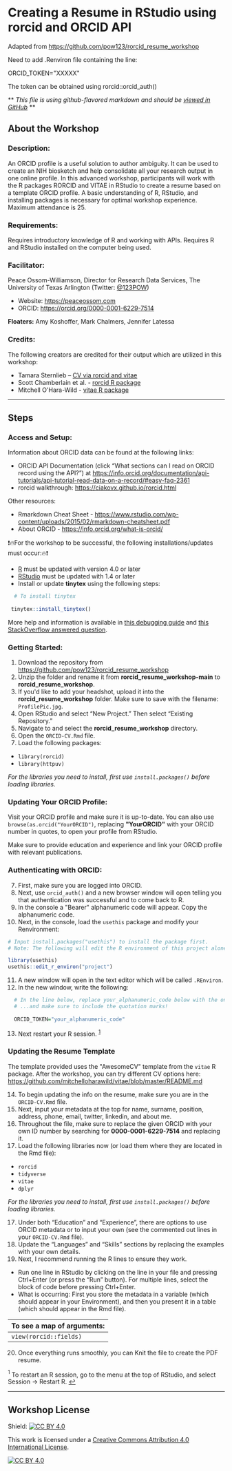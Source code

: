 # Creating a Resume in RStudio using rorcid and ORCID API

Adapted from https://github.com/pow123/rorcid_resume_workshop

Need to add .Renviron file containing the line:

ORCID_TOKEN="XXXXX"

The token can be obtained using rorcid::orcid_auth()


** *This file is using github-flavored markdown and should be [viewed in GitHub](https://github.com/pow123/rorcid_resume_workshop/blob/main/README.md)* **
## About the Workshop

### Description:
An ORCID profile is a useful solution to author ambiguity.  It can be used to create an NIH biosketch and help consolidate all your research output in one online profile.  In this advanced workshop, participants will work with the R packages RORCID and VITAE in RStudio to create a resume based on a template ORCID profile.  A basic understanding of R, RStudio, and installing packages is necessary for optimal workshop experience.  Maximum attendance is 25.

### Requirements:
Requires introductory knowledge of R and working with APIs. Requires R and RStudio installed on the computer being used.

### Facilitator:
Peace Ossom-Williamson, Director for Research Data Services, The University of Texas Arlington (Twitter: [@123POW](https://twitter.com/123POW))
- Website: https://peaceossom.com
- ORCID: https://orcid.org/0000-0001-6229-7514

**Floaters:** Amy Koshoffer, Mark Chalmers, Jennifer Latessa

### Credits: 
The following creators are credited for their output which are utilized in this workshop:
- Tamara Sternlieb – [CV via rorcid and vitae](https://github.com/TamiSter/AwesomCVwithORCID)
- Scott Chamberlain et al. - [rorcid R package](https://github.com/ropensci/rorcid)
- Mitchell O'Hara-Wild - [vitae R package](https://github.com/mitchelloharawild/vitae)

---


## Steps

### Access and Setup:
Information about ORCID data can be found at the following links:
- ORCID API Documentation (click “What sections can I read on ORCID record using the API?”) at
  https://info.orcid.org/documentation/api-tutorials/api-tutorial-read-data-on-a-record/#easy-faq-2361
- rorcid walkthrough: https://ciakovx.github.io/rorcid.html 

Other resources:
- Rmarkdown Cheat Sheet - https://www.rstudio.com/wp-content/uploads/2015/02/rmarkdown-cheatsheet.pdf
- About ORCID - https://info.orcid.org/what-is-orcid/

❗🔥For the workshop to be successful, the following installations/updates must occur:🔥❗
- [R](https://www.r-project.org/) must be updated with version 4.0 or later
- [RStudio](https://rstudio.com/products/rstudio/download/) must be updated with 1.4 or later
- Install or update **tinytex** using the following steps:
```r
  # To install tinytex
  
 tinytex::install_tinytex()
```
  More help and information is available in [this debugging guide](https://yihui.org/tinytex/r/#debugging) and [this StackOverflow answered question](https://stackoverflow.com/questions/58427254/failed-to-compile-test-tex-see-https-yihui-name-tinytex-r-debugging-for-debu).


### Getting Started:
1. Download the repository from https://github.com/pow123/rorcid_resume_workshop
2. Unzip the folder and rename it from **rorcid_resume_workshop-main** to **rorcid_resume_workshop**.
3. If you'd like to add your headshot, upload it into the **rorcid_resume_workshop** folder. Make sure to save with the filename: `ProfilePic.jpg`.
4. Open RStudio and select “New Project.” Then select “Existing Repository.”
5. Navigate to and select the **rorcid_resume_workshop** directory.
6. Open the `ORCID-CV.Rmd` file.
7. Load the following packages:
  * `library(rorcid)`
  * `library(httpuv)`

*For the libraries you need to install, first use `install.packages()` before loading libraries.*


### Updating Your ORCID Profile:
Visit your ORCID profile and make sure it is up-to-date. You can also use `browse(as.orcid("YourORCID")`, replacing **"YourORCID"** with your ORCID number in quotes, to open your profile from RStudio.

Make sure to provide education and experience and link your ORCID profile with relevant publications.


### Authenticating with ORCID:
7. First, make sure you are logged into ORCID.
8. Next, use `orcid_auth()` and a new browser window will open telling you that authentication was successful and to come back to R.
9. In the console a "Bearer" alphanumeric code will appear. Copy the alphanumeric code.
10. Next, in the console, load the `usethis` package and modify your Renvironment: 
  ```r
  # Input install.packages("usethis") to install the package first.
  # Note: The following will edit the R environment of this project alone, but you can use “user” instead.
  
  library(usethis)
  usethis::edit_r_environ("project")
```
  
11. A new window will open in the text editor which will be called `.REnviron`.
12. In the new window, write the following:
```r
  # In the line below, replace your_alphanumeric_code below with the one you copied before. 
  # ...and make sure to include the quotation marks!
  
  ORCID_TOKEN="your_alphanumeric_code"
```
13. Next restart your R session. <sup id="a1">[1](#myfootnote1)</sup>


### Updating the Resume Template
The template provided uses the "AwesomeCV" template from the `vitae` R package. After the workshop, you can try different CV options here: https://github.com/mitchelloharawild/vitae/blob/master/README.md

14. To begin updating the info on the resume, make sure you are in the `ORCID-CV.Rmd` file.
15. Next, input your metadata at the top for name, surname, position, address, phone, email, twitter, linkedin, and about me.
16. Throughout the file, make sure to replace the given ORCID with your own ID number by searching for **0000-0001-6229-7514** and replacing it.
17. Load the following libraries now (or load them where they are located in the Rmd file):
 - `rorcid`
 - `tidyverse`
 - `vitae`
 - `dplyr`
 
*For the libraries you need to install, first use `install.packages()` before loading libraries.*

17. Under both “Education” and “Experience”, there are options to use ORCID metadata or to input your own (see the commented out lines in your `ORCID-CV.Rmd` file).
18. Update the “Languages” and “Skills” sections by replacing the examples with your own details.
19. Next, I recommend running the R lines to ensure they work. 
  - Run one line in RStudio by clicking on the line in your file and pressing Ctrl+Enter (or press the “Run” button). For multiple lines, select the block of code before pressing Ctrl+Enter. 
  - What is occurring: First you store the metadata in a variable (which should appear in your Environment), and then you present it in a table (which should appear in the Rmd file).

| To see a map of arguments: |
|----------------------------|
| `view(rorcid::fields)`     |

20. Once everything runs smoothly, you can Knit the file to create the PDF resume.

<a name="myfootnote1"><sup>1</sup></a> To restart an R session, go to the menu at the top of RStudio, and select Session &#8594; Restart R. [↩](#a1)

---

## Workshop License
Shield: [![CC BY 4.0][cc-by-shield]][cc-by]

This work is licensed under a
[Creative Commons Attribution 4.0 International License][cc-by].

[![CC BY 4.0][cc-by-image]][cc-by]

[cc-by]: http://creativecommons.org/licenses/by/4.0/
[cc-by-image]: https://i.creativecommons.org/l/by/4.0/88x31.png
[cc-by-shield]: https://img.shields.io/badge/License-CC%20BY%204.0-lightgrey.svg
